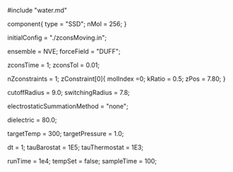 #include "water.md"


component{
  type = "SSD";
  nMol = 256;
}

initialConfig = "./zconsMoving.in";

ensemble = NVE;
forceField = "DUFF";

zconsTime = 1;
zconsTol = 0.01; 

nZconstraints = 1;
zConstraint[0]{
  molIndex =0;
  kRatio = 0.5;
  zPos = 7.80;
}
	

cutoffRadius = 9.0;
switchingRadius = 7.8;

electrostaticSummationMethod = "none";

dielectric = 80.0;



targetTemp = 300;
targetPressure = 1.0;

dt = 1;
tauBarostat = 1E5;
tauThermostat = 1E3;

runTime = 1e4;
tempSet = false;
sampleTime = 100;
